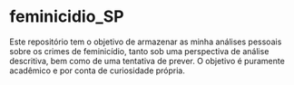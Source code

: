 # feminicidio_SP
Este repositório tem o objetivo de armazenar as minha análises pessoais sobre os crimes de feminicídio, tanto sob uma perspectiva de análise descritiva, bem como de uma tentativa de prever. O objetivo é puramente acadêmico e por conta de curiosidade própria.
